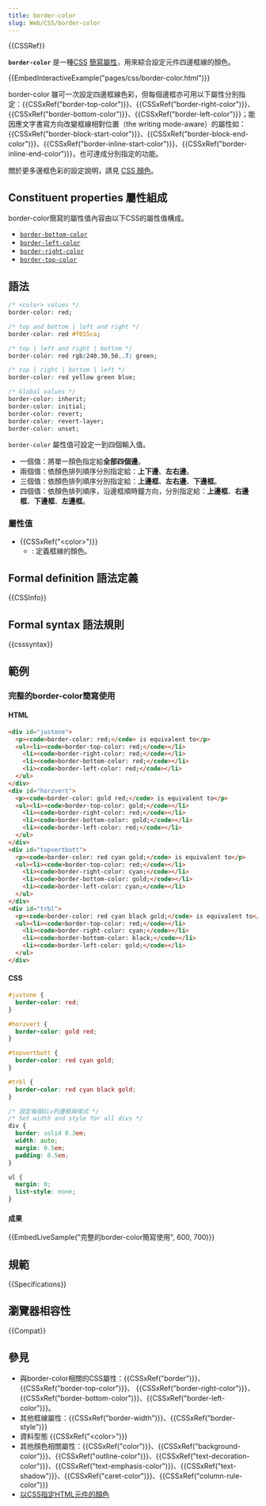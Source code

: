 ```yaml
---
title: border-color
slug: Web/CSS/border-color
---
```


{{CSSRef}}

**`border-color`** 是一種[CSS](/zh-TW/docs/Web/CSS) [簡寫屬性](/zh-TW/docs/Web/CSS/Shorthand_properties)，用來綜合設定元件四邊框線的顏色。

{{EmbedInteractiveExample("pages/css/border-color.html")}}

border-color 雖可一次設定四邊框線色彩，但每個邊框亦可用以下屬性分別指定：{{CSSxRef("border-top-color")}}、{{CSSxRef("border-right-color")}}、{{CSSxRef("border-bottom-color")}}、{{CSSxRef("border-left-color")}}；能因應文字書寫方向改變框線相對位置（the writing mode-aware）的屬性如：{{CSSxRef("border-block-start-color")}}、{{CSSxRef("border-block-end-color")}}、{{CSSxRef("border-inline-start-color")}}、{{CSSxRef("border-inline-end-color")}}，也可達成分別指定的功能。

關於更多邊框色彩的設定說明，請見 [CSS 顏色](/zh-TW/docs/Web/CSS/CSS_Colors/Applying_color#borders_2)。

## Constituent properties 屬性組成

border-color簡寫的屬性值內容由以下CSS的屬性值構成。

- [`border-bottom-color`](/zh-TW/docs/Web/CSS/border-bottom-color)
- [`border-left-color`](/zh-TW/docs/Web/CSS/border-left-color)
- [`border-right-color`](/zh-TW/docs/Web/CSS/border-right-color)
- [`border-top-color`](/zh-TW/docs/Web/CSS/border-top-color)

## 語法

```css
/* <color> values */
border-color: red;

/* top and bottom | left and right */
border-color: red #f015ca;

/* top | left and right | bottom */
border-color: red rgb(240,30,50,.7) green;

/* top | right | bottom | left */
border-color: red yellow green blue;

/* Global values */
border-color: inherit;
border-color: initial;
border-color: revert;
border-color: revert-layer;
border-color: unset;
```

`border-color` 屬性值可設定一到四個輸入值。

- 一個值：將單一顏色指定給**全部四個邊**。
- 兩個值：依顏色排列順序分別指定給：**上下邊**、**左右邊**。
- 三個值：依顏色排列順序分別指定給：**上邊框**、**左右邊**、**下邊框**。
- 四個值：依顏色排列順序，沿邊框順時鐘方向，分別指定給：**上邊框**、**右邊框**、**下邊框**、**左邊框**。

### 屬性值

- {{CSSxRef("&lt;color&gt;")}}
  - : 定義框線的顏色。

## Formal definition 語法定義

{{CSSInfo}}

## Formal syntax 語法規則

{{csssyntax}}

## 範例

### 完整的border-color簡寫使用

#### HTML

```html
<div id="justone">
  <p><code>border-color: red;</code> is equivalent to</p>
  <ul><li><code>border-top-color: red;</code></li>
    <li><code>border-right-color: red;</code></li>
    <li><code>border-bottom-color: red;</code></li>
    <li><code>border-left-color: red;</code></li>
  </ul>
</div>
<div id="horzvert">
  <p><code>border-color: gold red;</code> is equivalent to</p>
  <ul><li><code>border-top-color: gold;</code></li>
    <li><code>border-right-color: red;</code></li>
    <li><code>border-bottom-color: gold;</code></li>
    <li><code>border-left-color: red;</code></li>
  </ul>
</div>
<div id="topvertbott">
  <p><code>border-color: red cyan gold;</code> is equivalent to</p>
  <ul><li><code>border-top-color: red;</code></li>
    <li><code>border-right-color: cyan;</code></li>
    <li><code>border-bottom-color: gold;</code></li>
    <li><code>border-left-color: cyan;</code></li>
  </ul>
</div>
<div id="trbl">
  <p><code>border-color: red cyan black gold;</code> is equivalent to</p>
  <ul><li><code>border-top-color: red;</code></li>
    <li><code>border-right-color: cyan;</code></li>
    <li><code>border-bottom-color: black;</code></li>
    <li><code>border-left-color: gold;</code></li>
  </ul>
</div>
```

#### CSS

```css
#justone {
  border-color: red;
}

#horzvert {
  border-color: gold red;
}

#topvertbott {
  border-color: red cyan gold;
}

#trbl {
  border-color: red cyan black gold;
}

/* 設定每個div的邊框與樣式 */
/* Set width and style for all divs */
div {
  border: solid 0.3em;
  width: auto;
  margin: 0.5em;
  padding: 0.5em;
}

ul {
  margin: 0;
  list-style: none;
}
```

#### 成果

{{EmbedLiveSample("完整的border-color簡寫使用", 600, 700)}}

## 規範

{{Specifications}}

## 瀏覽器相容性

{{Compat}}

## 參見

- 與border-color相關的CSS屬性：{{CSSxRef("border")}}、{{CSSxRef("border-top-color")}}、 {{CSSxRef("border-right-color")}}、{{CSSxRef("border-bottom-color")}}、{{CSSxRef("border-left-color")}}。
- 其他框線屬性：{{CSSxRef("border-width")}}、{{CSSxRef("border-style")}}
- 資料型態 {{CSSxRef("&lt;color&gt;")}}
- 其他顏色相關屬性：{{CSSxRef("color")}}、{{CSSxRef("background-color")}}、{{CSSxRef("outline-color")}}、{{CSSxRef("text-decoration-color")}}、{{CSSxRef("text-emphasis-color")}}、{{CSSxRef("text-shadow")}}、{{CSSxRef("caret-color")}}、{{CSSxRef("column-rule-color")}}
- [以CSS指定HTML元件的顏色](/zh-TW/docs/Web/CSS/CSS_Colors/Applying_color)
